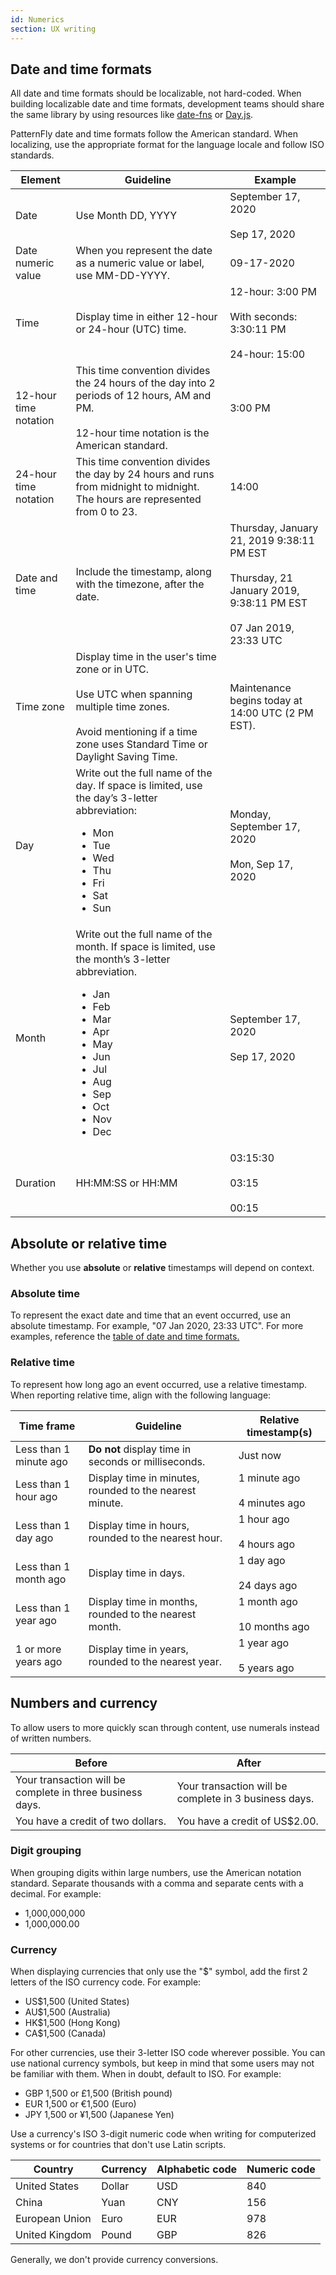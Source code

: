 ```yaml
---
id: Numerics
section: UX writing
---
```


## Date and time formats

All date and time formats should be localizable, not hard-coded. When building localizable date and time formats, development teams should share the same library by using resources like [date-fns](https://date-fns.org/) or [Day.js](https://day.js.org/).

PatternFly date and time formats follow the American standard. When localizing, use the appropriate format for the language locale and follow ISO standards.

<div class="ws-content-table">

| **Element** | **Guideline** | **Example** |
|-------------|-------------|-------------|
| Date | Use Month DD, YYYY | September 17, 2020 <br /><br />Sep 17, 2020 |
| Date numeric value | When you represent the date as a numeric value or label, use MM-DD-YYYY. | 09-17-2020 |
| Time | Display time in either 12-hour or 24-hour (UTC) time. | 12-hour: 3:00 PM <br /><br />With seconds: 3:30:11 PM <br /><br />24-hour: 15:00 |
| 12-hour time notation | This time convention divides the 24 hours of the day into 2 periods of 12 hours, AM and PM. <br /><br />12-hour time notation is the American standard. | 3:00 PM |
| 24-hour time notation | This time convention divides the day by 24 hours and runs from midnight to midnight. The hours are represented from 0 to 23. | 14:00 |
| Date and time | Include the timestamp, along with the timezone, after the date. | Thursday, January 21, 2019 9:38:11 PM EST<br /><br />Thursday, 21 January 2019, 9:38:11 PM EST <br /><br />07 Jan 2019, 23:33 UTC |
| Time zone | Display time in the user's time zone or in UTC. <br /><br />Use UTC when spanning multiple time zones.<br /><br /> Avoid mentioning if a time zone uses Standard Time or Daylight Saving Time. | Maintenance begins today at 14:00 UTC (2 PM EST). |
| Day |Write out the full name of the day. If space is limited, use the day’s 3-letter abbreviation: <ul><li>Mon</li><li>Tue</li><li>Wed</li><li>Thu</li><li>Fri</li><li>Sat</li><li>Sun</li></ul> | Monday, September 17, 2020 <br /><br />Mon, Sep 17, 2020 |
| Month | Write out the full name of the month. If space is limited, use the month’s 3-letter abbreviation. <ul><li>Jan</li><li>Feb</li><li>Mar</li><li>Apr</li><li>May</li><li>Jun</li><li>Jul</li><li>Aug</li><li>Sep</li><li>Oct</li><li>Nov</li><li>Dec</li></ul> | September 17, 2020 <br /><br />Sep 17, 2020 |
| Duration | HH:MM:SS or HH:MM | 03:15:30 <br /><br />03:15<br /><br />00:15 |
</div>

## Absolute or relative time

Whether you use **absolute** or **relative** timestamps will depend on context. 

### Absolute time 

To represent the exact date and time that an event occurred, use an absolute timestamp. For example, "07 Jan 2020, 23:33 UTC". For more examples, reference the [table of date and time formats.](#date-and-time-formats)

### Relative time

To represent how long ago an event occurred, use a relative timestamp. When reporting relative time, align with the following language:

<div class="ws-content-table">
  
| **Time frame** | **Guideline** | **Relative timestamp(s)**
|---------------------|------------------------|------------------------|
| Less than 1 minute ago | **Do not** display time in seconds or milliseconds. |  Just now               |
| Less than 1 hour ago | Display time in minutes, rounded to the nearest minute. | 1 minute ago<br /><br />4 minutes ago |
| Less than 1 day ago | Display time in hours, rounded to the nearest hour. | 1 hour ago<br /><br />4 hours ago |
| Less than 1 month ago| Display time in days. | 1 day ago<br /><br />24 days ago |
| Less than 1 year ago | Display time in months, rounded to the nearest month. | 1 month ago<br /><br />10 months ago |
| 1 or more years ago | Display time in years, rounded to the nearest year. | 1 year ago<br /><br />5 years ago

</div>

## Numbers and currency

To allow users to more quickly scan through content, use numerals instead of written numbers. 

<div class="ws-content-table">
  
| **Before**      | **After**              |
|---------------------|------------------------|
| Your transaction will be complete in three business days. | Your transaction will be complete in 3 business days. |
| You have a credit of two dollars. | You have a credit of US$2.00. |

</div>

### Digit grouping

When grouping digits within large numbers, use the American notation standard. Separate thousands with a comma and separate cents with a decimal. For example:

- 1,000,000,000
- 1,000,000.00

### Currency

When displaying currencies that only use the "$" symbol, add the first 2 letters of the ISO currency code. For example:

- US$1,500 (United States)
- AU$1,500 (Australia)
- HK$1,500 (Hong Kong)
- CA$1,500 (Canada)

For other currencies, use their 3-letter ISO code wherever possible. You can use national currency symbols, but keep in mind that some users may not be familiar with them. When in doubt, default to ISO. For example:

- GBP 1,500 or £1,500 (British pound)
- EUR 1,500 or €1,500 (Euro)
- JPY 1,500 or ¥1,500 (Japanese Yen)

Use a currency's ISO 3-digit numeric code when writing for computerized systems or for countries that don't use Latin scripts.

| **Country**        | **Currency** | **Alphabetic code** | **Numeric code** |
|----------------|----------|-----------------|--------------|
| United States  | Dollar   | USD             | 840          |
| China          | Yuan     | CNY             | 156          |
| European Union | Euro     | EUR             | 978          |
| United Kingdom | Pound    | GBP             | 826          |

Generally, we don't provide currency conversions.